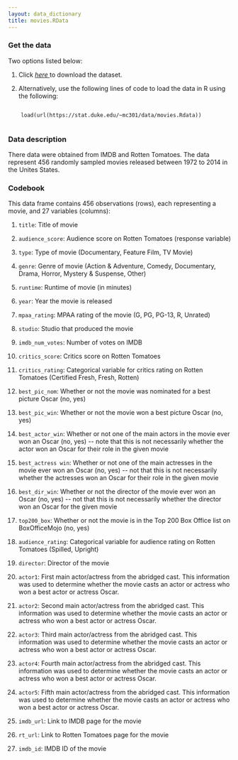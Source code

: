 ```yaml
---
layout: data_dictionary
title: movies.RData
---
```


### Get the data

Two options listed below:

1. Click <a href="movies.Rdata" download="movies.Rdata">
*here*
</a> to download the dataset.


2. Alternatively, use the following lines of code to load the data in R using the following:

<div class="highlight">
    <code>
    load(url(https://stat.duke.edu/~mc301/data/movies.Rdata))
    </code>
</div>


### Data description

There data were obtained from IMDB and Rotten Tomatoes. The data represent 456 
randomly sampled movies released between 1972 to 2014 in the Unites States.


### Codebook

This data frame contains 456 observations (rows), each representing a movie, and 
27 variables (columns):

1. `title`: Title of movie

1. `audience_score`: Audience score on Rotten Tomatoes (response variable)

1. `type`: Type of movie (Documentary, Feature Film, TV Movie)

1. `genre`: Genre of movie (Action & Adventure, Comedy, Documentary, Drama, 
Horror, Mystery & Suspense, Other)

1. `runtime`: Runtime of movie (in minutes)

1. `year`: Year the movie is released

1. `mpaa_rating`: MPAA rating of the movie (G, PG, PG-13, R, Unrated)

1. `studio`: Studio that produced the movie

1. `imdb_num_votes`: Number of votes on IMDB

1. `critics_score`: Critics score on Rotten Tomatoes

1. `critics_rating`: Categorical variable for critics rating on Rotten 
Tomatoes (Certified Fresh, Fresh, Rotten)

1. `best_pic_nom`: Whether or not the movie was nominated for a best 
picture Oscar (no, yes)

1. `best_pic_win`: Whether or not the movie won a best picture Oscar 
(no, yes)

1. `best_actor_win`: Whether or not one of the main actors in the movie 
ever won an Oscar (no, yes) -- note that this is not necessarily whether the 
actor won an Oscar for their role in the given movie

1. `best_actress win`: Whether or not one of the main actresses in the movie 
ever won an Oscar (no, yes) -- not that this is not necessarily whether the 
actresses won an Oscar for their role in the given movie

1. `best_dir_win`: Whether or not the director of the movie ever won an Oscar 
(no, yes) -- not that this is not necessarily whether the director won an Oscar 
for the given movie

1. `top200_box`: Whether or not the movie is in the Top 200 Box Office list 
on BoxOfficeMojo (no, yes)

1. `audience_rating`: Categorical variable for audience rating on Rotten 
Tomatoes (Spilled, Upright)

1. `director`: Director of the movie

1. `actor1`: First main actor/actress from the abridged cast. This information 
was used to determine whether the movie casts an actor or actress who won a best 
actor or actress Oscar.

1. `actor2`: Second main actor/actress from the abridged cast. This information 
was used to determine whether the movie casts an actor or actress who won a best 
actor or actress Oscar.

1. `actor3`: Third main actor/actress from the abridged cast. This information 
was used to determine whether the movie casts an actor or actress who won a best 
actor or actress Oscar.

1. `actor4`: Fourth main actor/actress from the abridged cast. This information 
was used to determine whether the movie casts an actor or actress who won a best 
actor or actress Oscar.

1. `actor5`: Fifth main actor/actress from the abridged cast. This information 
was used to determine whether the movie casts an actor or actress who won a best 
actor or actress Oscar.

1. `imdb_url`: Link to IMDB page for the movie

1. `rt_url`: Link to Rotten Tomatoes page for the movie

1. `imdb_id`: IMDB ID of the movie